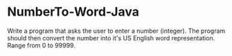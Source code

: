 # NumberTo-Word-Java

Write a program that asks the user to enter a number (integer). 
The program should then convert the number into it's US English word representation. 
Range from 0 to 99999.
